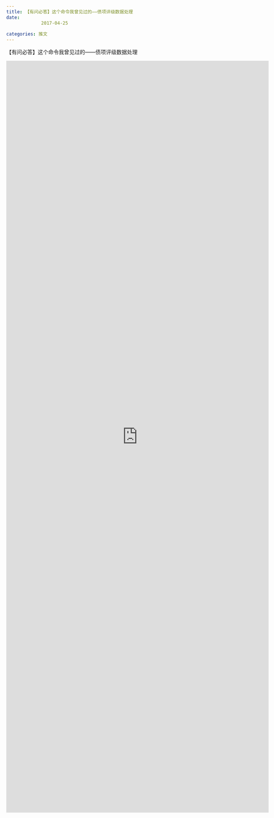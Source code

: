 ```yaml
---
title: 【有问必答】这个命令我曾见过的——债项评级数据处理
date: 
             2017-04-25
            
categories: 推文
---
```

【有问必答】这个命令我曾见过的——债项评级数据处理<!--more-->
<iframe src="http://202.114.234.173:8669/appbbs/Stata_Article/@【有问必答】这个命令我曾见过的——债项评级数据处理.htm" width="700px" height="2000px" scrolling="auto" frameborder=0 ></iframe>